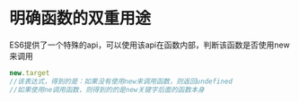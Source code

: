 # 明确函数的双重用途

ES6提供了一个特殊的api，可以使用该api在函数内部，判断该函数是否使用new来调用

```js
new.target
//该表达式，得到的是：如果没有使用new来调用函数，则返回undefined
//如果使用ne调用函数，则得到的的是new关键字后面的函数本身